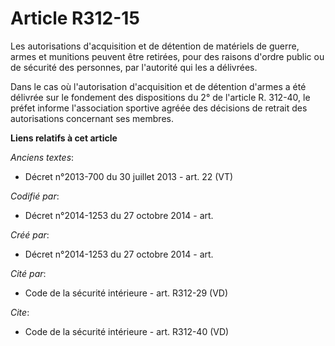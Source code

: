 # Article R312-15

Les autorisations d'acquisition et de détention de matériels de guerre, armes et munitions peuvent être retirées, pour des
raisons d'ordre public ou de sécurité des personnes, par l'autorité qui les a délivrées. 

Dans le cas où l'autorisation d'acquisition et de détention d'armes a été délivrée sur le fondement des dispositions du 2° de
l'article R. 312-40, le préfet informe l'association sportive agréée des décisions de retrait des autorisations concernant
ses membres.

**Liens relatifs à cet article**

_Anciens textes_:

  - Décret n°2013-700 du 30 juillet 2013 - art. 22 (VT)

_Codifié par_:

  - Décret n°2014-1253 du 27 octobre 2014 - art.

_Créé par_:

  - Décret n°2014-1253 du 27 octobre 2014 - art.

_Cité par_:

  - Code de la sécurité intérieure - art. R312-29 (VD)

_Cite_:

  - Code de la sécurité intérieure - art. R312-40 (VD)
